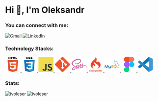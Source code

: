 # Hi 👋, I'm Oleksandr

### You can connect with me:
[![Gmail](https://img.shields.io/badge/Gmail-D14836?style=for-the-badge&logo=gmail&logoColor=white)](mailto:ivanishenko.alexander@gmail.com)
[![LinkedIn](https://img.shields.io/badge/LinkedIn-0077B5?style=for-the-badge&logo=linkedin&logoColor=white)](https://www.linkedin.com/in/oleksandr-ivanishenko-694163155/)


### Technology Stacks: 
<a href="https://www.w3.org/html/" target="_blank"> 
  <img src="https://raw.githubusercontent.com/devicons/devicon/master/icons/html5/html5-original-wordmark.svg" alt="html5" width="50" height="50"/> 
</a> 
<a href="https://www.w3schools.com/css/" target="_blank"> 
  <img src="https://raw.githubusercontent.com/devicons/devicon/master/icons/css3/css3-original-wordmark.svg" alt="css3" width="50" height="50"/> 
</a>
<a href="https://developer.mozilla.org/en-US/docs/Web/JavaScript" target="_blank"> 
  <img src="https://raw.githubusercontent.com/devicons/devicon/master/icons/javascript/javascript-original.svg" alt="javascript" width="50" height="50"/> 
</a>
<a href="https://git-scm.com/" target="_blank"> 
  <img src="https://raw.githubusercontent.com/devicons/devicon/master/icons/git/git-original.svg" alt="git" width="50" height="50"/> 
</a> 
<a href="https://sass-lang.com" target="_blank"> 
  <img src="https://raw.githubusercontent.com/devicons/devicon/master/icons/sass/sass-original.svg" alt="sass" width="50" height="50"/> 
</a>
<a href="https://codeigniter.com" target="_blank"> 
  <img src="https://raw.githubusercontent.com/devicons/devicon/master/icons/codeigniter/codeigniter-plain-wordmark.svg" alt="codeigniter" width="50" height="50"/> 
</a>
<a href="https://www.mysql.com" target="_blank"> 
  <img src="https://raw.githubusercontent.com/devicons/devicon/master/icons/mysql/mysql-original-wordmark.svg" alt="mysql" width="50" height="50"/> 
</a>
<a href="https://www.figma.com" target="_blank"> 
  <img src="https://raw.githubusercontent.com/devicons/devicon/master/icons/figma/figma-original.svg" alt="figma" width="50" height="50"/> 
</a> 
<a href="https://code.visualstudio.com" target="_blank"> 
  <img src="https://raw.githubusercontent.com/devicons/devicon/master/icons/vscode/vscode-original.svg" alt="vscode" width="50" height="50"/> 
</a> 

### Stats:
<p><img src="https://github-readme-stats.vercel.app/api?username=ivoleser&show_icons=true&theme=react&count_private=true" alt="ivoleser" height="170" />
   <img src="https://github-readme-stats.vercel.app/api/top-langs/?username=ivoleser&layout=compact&theme=react" alt="ivoleser" height="170" />
</p> 

<!--
**ivoleser/ivoleser** is a ✨ _special_ ✨ repository because its `README.md` (this file) appears on your GitHub profile.

Here are some ideas to get you started:

- 🔭 I’m currently working on ...
- 🌱 I’m currently learning ...
- 👯 I’m looking to collaborate on ...
- 🤔 I’m looking for help with ...
- 💬 Ask me about ...
- 📫 How to reach me: ...
- 😄 Pronouns: ...
- ⚡ Fun fact: ...
-->
